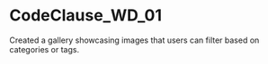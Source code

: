 # CodeClause_WD_01
Created a gallery showcasing images that users can filter based on categories or tags.

